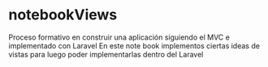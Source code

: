 # notebookViews

Proceso formativo en construir una aplicación siguiendo el MVC e implementado con Laravel 
En este note book implementos ciertas ideas de vistas para luego poder implementarlas dentro del Laravel
